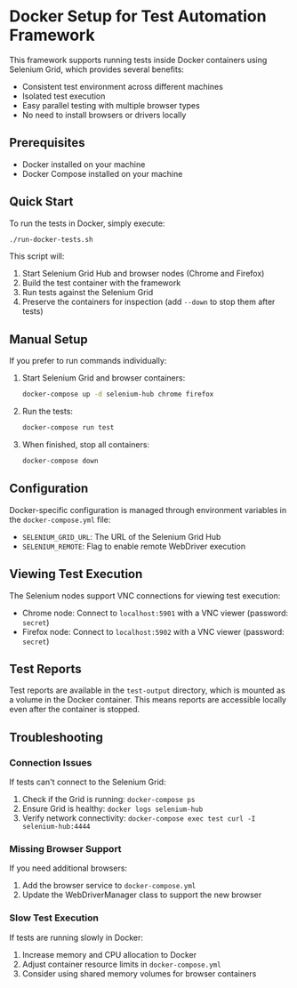 # Docker Setup for Test Automation Framework

This framework supports running tests inside Docker containers using Selenium Grid, which provides several benefits:

- Consistent test environment across different machines
- Isolated test execution
- Easy parallel testing with multiple browser types
- No need to install browsers or drivers locally

## Prerequisites

- Docker installed on your machine
- Docker Compose installed on your machine

## Quick Start

To run the tests in Docker, simply execute:

```bash
./run-docker-tests.sh
```

This script will:
1. Start Selenium Grid Hub and browser nodes (Chrome and Firefox)
2. Build the test container with the framework
3. Run tests against the Selenium Grid
4. Preserve the containers for inspection (add `--down` to stop them after tests)

## Manual Setup

If you prefer to run commands individually:

1. Start Selenium Grid and browser containers:
   ```bash
   docker-compose up -d selenium-hub chrome firefox
   ```

2. Run the tests:
   ```bash
   docker-compose run test
   ```

3. When finished, stop all containers:
   ```bash
   docker-compose down
   ```

## Configuration

Docker-specific configuration is managed through environment variables in the `docker-compose.yml` file:

- `SELENIUM_GRID_URL`: The URL of the Selenium Grid Hub
- `SELENIUM_REMOTE`: Flag to enable remote WebDriver execution

## Viewing Test Execution

The Selenium nodes support VNC connections for viewing test execution:

- Chrome node: Connect to `localhost:5901` with a VNC viewer (password: `secret`)
- Firefox node: Connect to `localhost:5902` with a VNC viewer (password: `secret`)

## Test Reports

Test reports are available in the `test-output` directory, which is mounted as a volume in the Docker container. This means reports are accessible locally even after the container is stopped.

## Troubleshooting

### Connection Issues

If tests can't connect to the Selenium Grid:
1. Check if the Grid is running: `docker-compose ps`
2. Ensure Grid is healthy: `docker logs selenium-hub`
3. Verify network connectivity: `docker-compose exec test curl -I selenium-hub:4444`

### Missing Browser Support

If you need additional browsers:
1. Add the browser service to `docker-compose.yml`
2. Update the WebDriverManager class to support the new browser

### Slow Test Execution

If tests are running slowly in Docker:
1. Increase memory and CPU allocation to Docker
2. Adjust container resource limits in `docker-compose.yml`
3. Consider using shared memory volumes for browser containers 